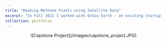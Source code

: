 ```yaml
---
title: "Masking Methane Pixels using Satellite Data"
excerpt: "In Fall 2022 I worked with Orbio Earth - an exciting startup that's building methane emissions insights for energy assets across the Earth. For my capstone project, I built computer vision and statistical models that determined which pixels in an image contained methane. Ultimately, the output of these models was binary masks, which you can see in the below image."
collection: portfolio
---
```


<div style="text-align: center;">
  ![Capstone Project](/images/capstone_project.JPG)
</div>

<!-- ---
title: "Masking Methane Pixels using Satellite Data"
excerpt: "In Fall 2022 I worked with Orbio Earth - an exciting startup that's building methane emissions insights for energy assets across the Earth. For my capstone project, I built computer vision and statistical models that determined which pixels in an image contained methane. Ultimately, the output of these models were binary masks, which you can see in the below image. <br/><img src='/images/capstone_project.JPG' alt='Capstone Project' class='centered-image'>"
collection: portfolio
---

<style>
  .centered-image {
    display: block;
    margin: 0 auto;
  }
</style> -->
